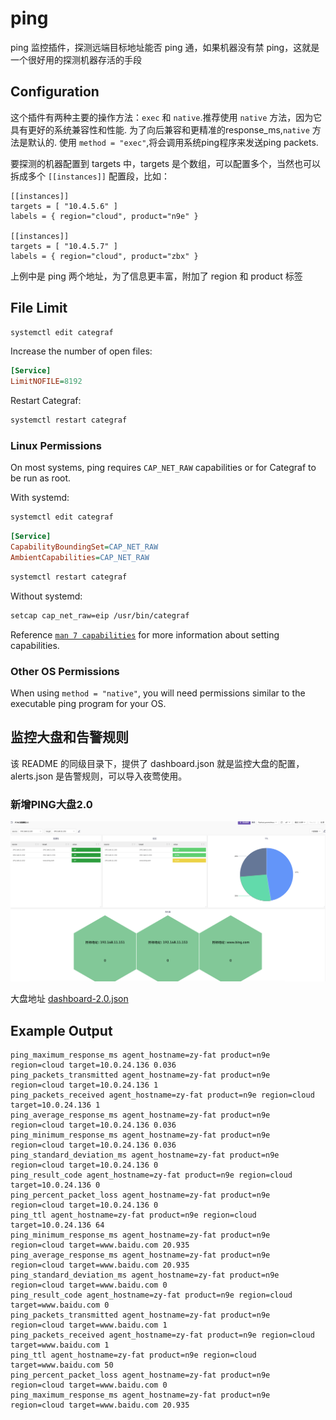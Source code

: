 # ping

ping 监控插件，探测远端目标地址能否 ping 通，如果机器没有禁 ping，这就是一个很好用的探测机器存活的手段

## Configuration
这个插件有两种主要的操作方法：`exec` 和 `native`.推荐使用 `native` 方法，因为它具有更好的系统兼容性和性能.
为了向后兼容和更精准的response_ms,`native` 方法是默认的.
使用 `method = "exec"`,将会调用系统ping程序来发送ping packets.

要探测的机器配置到 targets 中，targets 是个数组，可以配置多个，当然也可以拆成多个 `[[instances]]` 配置段，比如：

```
[[instances]]
targets = [ "10.4.5.6" ]
labels = { region="cloud", product="n9e" }

[[instances]]
targets = [ "10.4.5.7" ]
labels = { region="cloud", product="zbx" }
```

上例中是 ping 两个地址，为了信息更丰富，附加了 region 和 product 标签

## File Limit

```sh
systemctl edit categraf
```

Increase the number of open files:

```ini
[Service]
LimitNOFILE=8192
```

Restart Categraf:

```sh
systemctl restart categraf
```

### Linux Permissions

On most systems, ping requires `CAP_NET_RAW` capabilities or for Categraf to be run as root.

With systemd:

```sh
systemctl edit categraf
```

```ini
[Service]
CapabilityBoundingSet=CAP_NET_RAW
AmbientCapabilities=CAP_NET_RAW
```

```sh
systemctl restart categraf
```

Without systemd:

```sh
setcap cap_net_raw=eip /usr/bin/categraf
```

Reference [`man 7 capabilities`][man 7 capabilities] for more information about
setting capabilities.

[man 7 capabilities]: http://man7.org/linux/man-pages/man7/capabilities.7.html

### Other OS Permissions

When using `method = "native"`, you will need permissions similar to the executable ping program for your OS.

## 监控大盘和告警规则

该 README 的同级目录下，提供了 dashboard.json 就是监控大盘的配置，alerts.json 是告警规则，可以导入夜莺使用。

### 新增PING大盘2.0

![dashboard-2.0.png](./dashboard-2.0.png)

大盘地址 [dashboard-2.0.json](https://github.com/flashcatcloud/categraf/tree/main/inputs/ping/dashboard-2.0.json)

## Example Output

```text
ping_maximum_response_ms agent_hostname=zy-fat product=n9e region=cloud target=10.0.24.136 0.036
ping_packets_transmitted agent_hostname=zy-fat product=n9e region=cloud target=10.0.24.136 1
ping_packets_received agent_hostname=zy-fat product=n9e region=cloud target=10.0.24.136 1
ping_average_response_ms agent_hostname=zy-fat product=n9e region=cloud target=10.0.24.136 0.036
ping_minimum_response_ms agent_hostname=zy-fat product=n9e region=cloud target=10.0.24.136 0.036
ping_standard_deviation_ms agent_hostname=zy-fat product=n9e region=cloud target=10.0.24.136 0
ping_result_code agent_hostname=zy-fat product=n9e region=cloud target=10.0.24.136 0
ping_percent_packet_loss agent_hostname=zy-fat product=n9e region=cloud target=10.0.24.136 0
ping_ttl agent_hostname=zy-fat product=n9e region=cloud target=10.0.24.136 64
ping_minimum_response_ms agent_hostname=zy-fat product=n9e region=cloud target=www.baidu.com 20.935
ping_average_response_ms agent_hostname=zy-fat product=n9e region=cloud target=www.baidu.com 20.935
ping_standard_deviation_ms agent_hostname=zy-fat product=n9e region=cloud target=www.baidu.com 0
ping_result_code agent_hostname=zy-fat product=n9e region=cloud target=www.baidu.com 0
ping_packets_transmitted agent_hostname=zy-fat product=n9e region=cloud target=www.baidu.com 1
ping_packets_received agent_hostname=zy-fat product=n9e region=cloud target=www.baidu.com 1
ping_ttl agent_hostname=zy-fat product=n9e region=cloud target=www.baidu.com 50
ping_percent_packet_loss agent_hostname=zy-fat product=n9e region=cloud target=www.baidu.com 0
ping_maximum_response_ms agent_hostname=zy-fat product=n9e region=cloud target=www.baidu.com 20.935
```